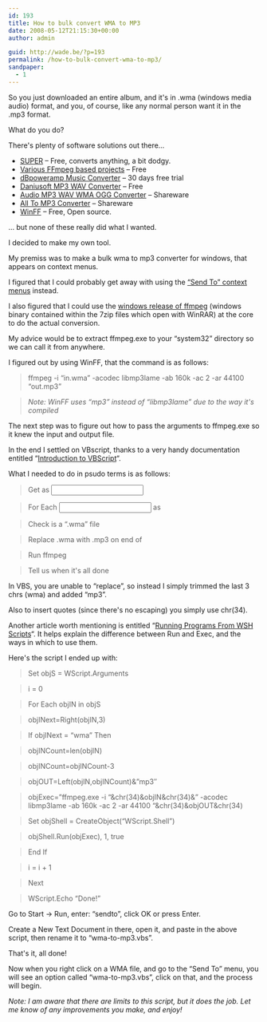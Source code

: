 ```yaml
---
id: 193
title: How to bulk convert WMA to MP3
date: 2008-05-12T21:15:30+00:00
author: admin

guid: http://wade.be/?p=193
permalink: /how-to-bulk-convert-wma-to-mp3/
sandpaper:
  - 1
---
```

<p class="lead">
  So you just downloaded an entire album, and it's in .wma (windows media audio) format, and you, of course, like any normal person want it in the .mp3 format.
</p>

What do you do?

<!--more-->

There's plenty of software solutions out there&#8230;

  * [SUPER](http://super.free.free.fr/) &#8211; Free, converts anything, a bit dodgy.
  * [Various FFmpeg based projects](http://ffmpeg.mplayerhq.hu/projects.html) &#8211; Free
  * [dBpoweramp Music Converter](http://www.dbpoweramp.com/dmc.htm) &#8211; 30 days free trial
  * [Daniusoft MP3 WAV Converter](http://www.freedownloadmanager.org/downloads/Daniusoft_MP3_WAV_Converter_53248_p/free.htm) &#8211; Free
  * [Audio MP3 WAV WMA OGG Converter](http://www.audio-converter.com/index.html) &#8211; Shareware
  * [All To MP3 Converter](http://www.wma-mp3.com/) &#8211; Shareware
  * [WinFF](http://www.winff.org/index.php?option=com_content&view=category&layout=blog&id=34&Itemid=60) &#8211; Free, Open source.

&#8230; but none of these really did what I wanted.

I decided to make my own tool.

My premiss was to make a bulk wma to mp3 converter for windows, that appears on context menus.

I figured that I could probably get away with using the [&#8220;Send To&#8221; context menus](http://support.microsoft.com/kb/310270) instead.

I also figured that I could use the [windows release of ffmpeg](http://ffdshow.faireal.net/mirror/ffmpeg/) (windows binary contained within the 7zip files which open with WinRAR) at the core to do the actual conversion.

My advice would be to extract ffmpeg.exe to your &#8220;system32&#8221; directory so we can call it from anywhere.

I figured out by using WinFF, that the command is as follows:

> ffmpeg -i &#8220;in.wma&#8221; -acodec libmp3lame -ab 160k -ac 2 -ar 44100 &#8220;out.mp3&#8221;
  
> _Note: WinFF uses &#8220;mp3&#8221; instead of &#8220;libmp3lame&#8221; due to the way it's compiled_

The next step was to figure out how to pass the arguments to ffmpeg.exe so it knew the input and output file.

In the end I settled on VBscript, thanks to a very handy documentation entitled &#8220;[Introduction to VBScript](http://www.mhuffman.com/notes/language/vbs_intro.htm)&#8220;.

What I needed to do in psudo terms is as follows:

> Get <arguments> as <input>
  
> For Each <input> as <item>
  
> Check <item> is a &#8220;.wma&#8221; file
  
> Replace .wma with .mp3 on end of <item>
  
> Run ffmpeg
  
> Tell us when it's all done

In VBS, you are unable to &#8220;replace&#8221;, so instead I simply trimmed the last 3 chrs (wma) and added &#8220;mp3&#8221;.

Also to insert quotes (since there's no escaping) you simply use chr(34).

Another article worth mentioning is entitled &#8220;[Running Programs From WSH Scripts](http://www.microsoft.com/technet/scriptcenter/resources/tales/sg1002.mspx)&#8220;. It helps explain the difference between Run and Exec, and the ways in which to use them.

Here's the script I ended up with:

> Set objS = WScript.Arguments
  
> i = 0
  
> For Each objIN in objS
  
> objINext=Right(objIN,3)
  
> If objINext = &#8220;wma&#8221; Then
  
> objINCount=len(objIN)
  
> objINCount=objINCount-3
  
> objOUT=Left(objIN,objINCount)&&#8221;mp3&#8243;
  
> objExec=&#8221;ffmpeg.exe -i &#8220;&chr(34)&objIN&chr(34)&&#8221; -acodec libmp3lame -ab 160k -ac 2 -ar 44100 &#8220;&chr(34)&objOUT&chr(34)
  
> Set objShell = CreateObject(&#8220;WScript.Shell&#8221;)
  
> objShell.Run(objExec), 1, true
  
> End If
  
> i = i + 1
  
> Next
  
> WScript.Echo &#8220;Done!&#8221;

Go to Start -> Run, enter: &#8220;sendto&#8221;, click OK or press Enter.

Create a New Text Document in there, open it, and paste in the above script, then rename it to &#8220;wma-to-mp3.vbs&#8221;.

That's it, all done!

Now when you right click on a WMA file, and go to the &#8220;Send To&#8221; menu, you will see an option called &#8220;wma-to-mp3.vbs&#8221;, click on that, and the process will begin.

_Note: I am aware that there are limits to this script, but it does the job. Let me know of any improvements you make, and enjoy!_